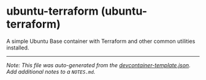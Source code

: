 
# ubuntu-terraform (ubuntu-terraform)

A simple Ubuntu Base container with Terraform and other common utilities installed.





---

_Note: This file was auto-generated from the [devcontainer-template.json](https://github.com/opslabhqx/devcontainer/blob/main/templates/ubuntu-terraform/devcontainer-template.json).  Add additional notes to a `NOTES.md`._
